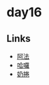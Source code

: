 # day16

## Links

- [阿法](https://rabbittee.github.io/JavaScript30/day16/alpha/dist/)
- [哈囉](https://rabbittee.github.io/JavaScript30/day16/kirby/)
- [奶捲](https://rabbittee.github.io/JavaScript30/day16/recoil/)
